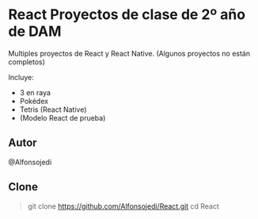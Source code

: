 # React Proyectos de clase de 2º año de DAM
Multiples proyectos de React y React Native.
(Algunos proyectos no están completos)

Incluye:
  - 3 en raya
  - Pokédex
  - Tetris (React Native)
  - (Modelo React de prueba)
## Autor
@Alfonsojedi
## Clone
> git clone https://github.com/Alfonsojedi/React.git
> cd React